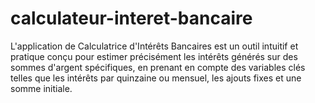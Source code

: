 # calculateur-interet-bancaire
L'application de Calculatrice d'Intérêts Bancaires est un outil intuitif et pratique conçu pour estimer précisément les intérêts générés sur des sommes d'argent spécifiques, en prenant en compte des variables clés telles que les intérêts par quinzaine ou mensuel, les ajouts fixes et une somme initiale.
